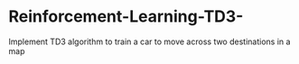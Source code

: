 # Reinforcement-Learning-TD3-
Implement TD3 algorithm to train a car to move across two destinations in a map
